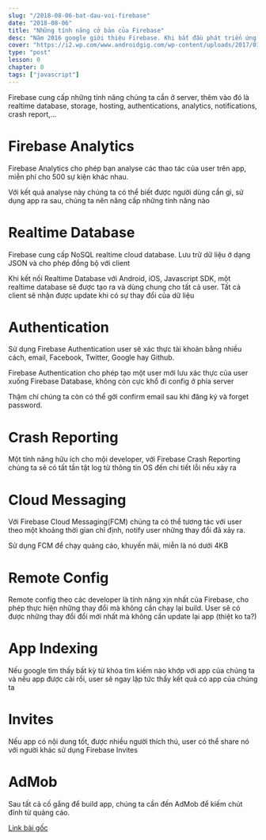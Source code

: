 ```yaml
---
slug: "/2018-08-06-bat-dau-voi-firebase"
date: "2018-08-06"
title: "Những tính năng cở bản của Firebase"
desc: "Năm 2016 google giới thiệu Firebase. Khi bắt đầu phát triển ứng dụng điện thoại, bạn sẽ cần đến server và một developer để làm việc với server"
cover: "https://i2.wp.com/www.androidgig.com/wp-content/uploads/2017/01/firebase.png?w=888"
type: "post"
lesson: 0
chapter: 0
tags: ["javascript"]
---
```



Firebase cung cấp những tính năng chúng ta cần ở server, thêm vào đó là realtime database, storage, hosting, authentications, analytics, notifications, crash report,...

# Firebase Analytics

Firebase Analytics cho phép bạn analyse các thao tác của user trên app, miễn phí cho 500 sự kiện khác nhau.

Với kết quả analyse này chúng ta có thể biết được người dùng cần gì, sử dụng app ra sau, chúng ta nên nâng cấp những tính năng nào

# Realtime Database

Firebase cung cấp NoSQL realtime cloud database. Lưu trữ dữ liệu ở dạng JSON và cho phép đồng bộ với client

Khi kết nối Realtime Database với Android, iOS, Javascript SDK, một realtime database sẽ được tạo ra và dùng chung cho tất cả user. Tất cả client sẽ nhận được update khi có sự thay đổi của dữ liệu

# Authentication

Sử dụng Firebase Authentication user sẽ xác thực tài khoản bằng nhiều cách, email, Facebook, Twitter, Google hay Github.

Firebase Authentication  cho phép tạo một user mới lưu xác thực của user xuống Firebase Database, không còn cực khổ đi config ở phía server

Thậm chí chúng ta còn có thể gởi confirm email sau khi đăng ký và forget password.

# Crash Reporting 

Một tính năng hữu ích cho mội developer, với Firebase Crash Reporting chúng ta sẽ có tất tần tật log từ thông tin OS đến chi tiết lỗi nếu xảy ra

# Cloud Messaging

Với Firebase Cloud Messaging(FCM) chúng ta có thể tương tác với user theo một khoảng thời gian chỉ định, notify user những thay đổi đã xảy ra.

Sử dụng FCM để chạy quảng cáo, khuyến mãi, miễn là nó dưới 4KB

# Remote Config

Remote config theo các developer là tính năng xịn nhất của Firebase, cho phép thực hiện những thay đổi mà không cần chạy lại build. User sẽ có được những thay đổi đổi mới nhất mà không cần update lại app (thiệt ko ta?)

# App Indexing

Nếu google tìm thấy bất kỳ từ khóa tìm kiếm nào khớp với app của chúng ta và nếu app được cài rồi, user sẽ ngay lập tức thấy kết quả có app của chúng ta

# Invites

Nếu app có nội dung tốt, được nhiều người thích thú, user có thể share nó với người khác sử dụng Firebase Invites

# AdMob 

Sau tất cả cố gắng để build app, chúng ta cần đến AdMob để kiếm chút đỉnh từ quảng cáo.

[Link bài gốc](http://www.androidgig.com/getting-started-with-firebase-android/)